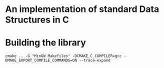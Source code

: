 # An implementation of standard Data Structures in C

# Building the library

```shell
cmake .. -G "MinGW Makefiles" -DCMAKE_C_COMPILER=gcc -DMAKE_EXPORT_COMPILE_COMMANDS=ON --trace-expand
```
